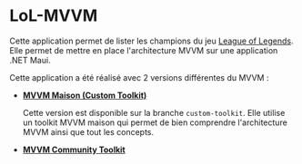 # LoL-MVVM

Cette application permet de lister les champions du jeu [League of Legends](https://www.leagueoflegends.com/fr-fr/). Elle permet de mettre en place l'architecture MVVM sur une application .NET Maui.

Cette application a été réalisé avec 2 versions différentes du MVVM :

- [**MVVM Maison (Custom Toolkit)**](https://codefirst.iut.uca.fr/git/jordan.artzet/LoL-MVVM/src/branch/custom_toolkit)

    Cette version est disponible sur la branche `custom-toolkit`.
    Elle utilise un toolkit MVVM maison qui permet de bien comprendre l'architecture MVVM ainsi que tout les concepts.

- [**MVVM Community Toolkit**]()